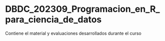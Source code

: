 # DBDC_202309_Programacion_en_R_para_ciencia_de_datos
Contiene el material y evaluaciones desarrollados durante el curso
